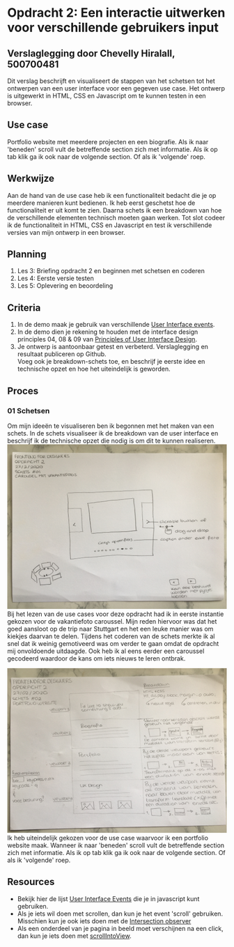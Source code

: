 # Opdracht 2: Een interactie uitwerken voor verschillende gebruikers input
## Verslaglegging door Chevelly Hiralall, 500700481

Dit verslag beschrijft en visualiseert de stappen van het schetsen tot het ontwerpen van een user interface voor een gegeven use case. Het ontwerp is uitgewerkt in HTML, CSS en Javascript om te kunnen testen in een browser.


## Use case
Portfolio website met meerdere projecten en een biografie. Als ik naar 'beneden' scroll vult de betreffende section zich met informatie. Als ik op tab klik ga ik ook naar de volgende section. Of als ik 'volgende' roep.


## Werkwijze
Aan de hand van de use case heb ik een functionaliteit bedacht die je op meerdere manieren kunt bedienen. Ik heb eerst geschetst hoe de functionaliteit er uit komt te zien. Daarna schets ik een breakdown van hoe de verschillende elementen technisch moeten gaan werken. Tot slot codeer ik de functionaliteit in HTML, CSS en Javascript en test ik verschillende versies van mijn ontwerp in een browser.


## Planning
1. Les 3: Briefing opdracht 2 en beginnen met schetsen en coderen
2. Les 4: Eerste versie testen
3. Les 5: Oplevering en beoordeling


## Criteria
1. In de demo maak je gebruik van verschillende [User Interface events](https://developer.mozilla.org/en-US/docs/Web/API/UIEvent).
2. In de demo dien je rekening te houden met de interface design principles 04, 08 & 09 van [Principles of User Interface Design](http://bokardo.com/principles-of-user-interface-design/).
3. Je ontwerp is aantoonbaar getest en verbeterd. Verslaglegging en resultaat publiceren op Github. <br>Voeg ook je breakdown-schets toe, en beschrijf je eerste idee en technische opzet en hoe het uiteindelijk is geworden.

## Proces

### 01 Schetsen
Om mijn ideeën te visualiseren ben ik begonnen met het maken van een schets. In de schets visualiseer ik de breakdown van de user interface en beschrijf ik de technische opzet die nodig is om dit te kunnen realiseren.
![alt text](https://github.com/Chevelly/frontend-voor-designers-1920/blob/master/opdracht2/img/Proces/schets01.JPG "Schetsen")
Bij het lezen van de use cases voor deze opdracht had ik in eerste instantie gekozen voor de vakantiefoto caroussel. Mijn reden hiervoor was dat het goed aansloot op de trip naar Stuttgart en het een leuke manier was om kiekjes daarvan te delen. Tijdens het coderen van de schets merkte ik al snel dat ik weinig gemotiveerd was om verder te gaan omdat de opdracht mij onvoldoende uitdaagde. Ook heb ik al eens eerder een caroussel gecodeerd waardoor de kans om iets nieuws te leren ontbrak.

![alt text](https://github.com/Chevelly/frontend-voor-designers-1920/blob/master/opdracht2/img/Proces/schets02.JPG "Schetsen")
Ik heb uiteindelijk gekozen voor de use case waarvoor ik een portfolio website maak. Wanneer ik naar 'beneden' scroll vult de betreffende section zich met informatie. Als ik op tab klik ga ik ook naar de volgende section. Of als ik 'volgende' roep.

## Resources
- Bekijk hier de lijst [User Interface Events](https://developer.mozilla.org/en-US/docs/Web/API/UIEvent) die je in javascript kunt gebruiken.
- Als je iets wil doen met scrollen, dan kun je het event 'scroll' gebruiken. Misschien kun je ook iets doen met de [Intersection observer](https://pawelgrzybek.com/the-intersection-observer-api-explained/)
- Als een onderdeel van je pagina in beeld moet verschijnen na een click, dan kun je iets doen met [scrollIntoView](https://developer.mozilla.org/en-US/docs/Web/API/Element/scrollIntoView).

